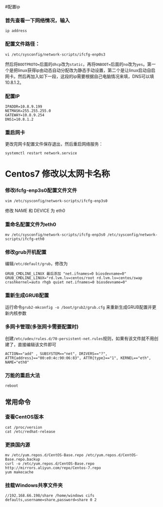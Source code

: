 #配置ip

### 首先查看一下网络情况，输入

	ip address

### 配置文件路径：
	vi /etc/sysconfig/network-scripts/ifcfg-enp0s3
然后将`BOOTPROTO=`后面的`dhcp`改为`static`，再将`ONBOOT=`后面的`no`改为`yes`。第一个是把linux获得ip由动态自动分配改为静态手动设置，第二个是让linux启动自启网卡。然后再加入如下一段，这段的ip需要根据自己电脑情况来填，DNS可以填10.8.1.2。

### 配置IP
	IPADDR=10.8.9.199
	NETMASK=255.255.255.0
	GATEWAY=10.8.9.254
	DNS1=10.8.1.2

### 重启网卡
更改完网卡配置文件保存退出，然后重启网络服务：

	systemctl restart network.service

# Centos7 修改以太网卡名称
### 修改ifcfg-enp3s0配置文件文件
	vim /etc/sysconfig/network-scripts/ifcfg-enp3s0
修改 NAME 和 DEVICE 为 eth0

### 重命名配置文件为eth0
	mv /etc/sysconfig/network-scripts/ifcfg-enp3s0 /etc/sysconfig/network-scripts/ifcfg-eth0

### 修改grub开机配置
编辑`/etc/default/grub`，修改为

	GRUB_CMDLINE_LINUX 最后添加 "net.ifnames=0 biosdevname=0" 
	GRUB_CMDLINE_LINUX="rd.lvm.lv=centos/root rd.lvm.lv=centos/swap crashkernel=auto rhgb quiet net.ifnames=0 biosdevname=0"

### 重新生成GRUB配置
运行命令`grub2-mkconfig -o /boot/grub2/grub.cfg` 来重新生成GRUB配置并更新内核参数

### 多网卡管理(多张网卡需要配置时)
创建`/etc/udev/rules.d/70-persistent-net.rules`规则，如果有该文件就不用创建了，直接编辑该文件即可
	
	ACTION=="add" , SUBSYSTEM=="net", DRIVERS=="?", ATTR{address}=="00:e0:4c:90:06:83", ATTR{type}=="1", KERNEL=="eth", NAME="eth0"

### 万能的重启大法
	reboot

	


## 常用命令

### 查看CentOS版本
	cat /proc/version 
	cat /etc/redhat-release

### 更换国内源
	mv /etc/yum.repos.d/CentOS-Base.repo /etc/yum.repos.d/CentOS-Base.repo.backup
	curl -o /etc/yum.repos.d/CentOS-Base.repo http://mirrors.aliyun.com/repo/Centos-7.repo
	yum makecache

### 挂载Windows共享文件夹
	//192.168.66.198/share /home/windows cifs defaults,username=share,password=share 0 2